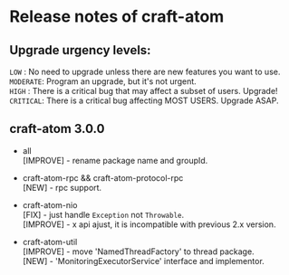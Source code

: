 
# Release notes of craft-atom


## Upgrade urgency levels:  

`LOW`     : No need to upgrade unless there are new features you want to use.  
`MODERATE`: Program an upgrade, but it's not urgent.  
`HIGH`    : There is a critical bug that may affect a subset of users. Upgrade!  
`CRITICAL`: There is a critical bug affecting MOST USERS. Upgrade ASAP.  





## craft-atom 3.0.0

  * all  
    [IMPROVE]  - rename package name and groupId.

  * craft-atom-rpc && craft-atom-protocol-rpc  
    [NEW]      - rpc support.

  * craft-atom-nio  
    [FIX]      - just handle `Exception` not `Throwable`.  
    [IMPROVE]  - x api ajust, it is incompatible with previous 2.x version.  

  * craft-atom-util  
    [IMPROVE]  - move 'NamedThreadFactory' to thread package.  
    [NEW]      - 'MonitoringExecutorService' interface and implementor.  
